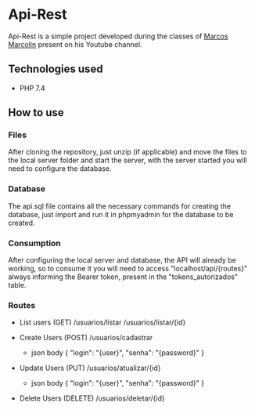 # Api-Rest

Api-Rest is a simple project developed during the classes of [Marcos Marcolin](https://github.com/marcosmarcolin) present on his Youtube channel.

## Technologies used

- PHP 7.4

## How to use

### Files

After cloning the repository, just unzip (if applicable) and move the files to the local server folder and start the server, with the server started you will need to configure the database.

### Database

The api.sql file contains all the necessary commands for creating the database, just import and run it in phpmyadmin for the database to be created.

### Consumption

After configuring the local server and database, the API will already be working, so to consume it you will need to access "localhost/api/{routes}" always informing the Bearer token, present in the "tokens_autorizados" table.

### Routes

- List users (GET)
/usuarios/listar
/usuarios/listar/{id}

- Create Users (POST)
/usuarios/cadastrar

  - json body
	{
    	"login": "{user}",
		"senha": "{password}"
	}

- Update Users (PUT)
/usuarios/atualizar/{id}

  - json body
	{
		"login": "{user}",
		"senha": "{password}"
	}

- Delete Users (DELETE)
/usuarios/deletar/{id}
